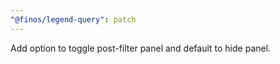 ```yaml
---
"@finos/legend-query": patch
---
```


Add option to toggle post-filter panel and default to hide panel.